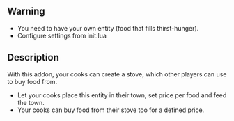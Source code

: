 ## Warning
* You need to have your own entity (food that fills thirst-hunger).
* Configure settings from init.lua


## Description
  With this addon, your cooks can create a stove, which other players can use to buy food from.

  * Let your cooks place this entity in their town, set price per food and feed the town.
  * Your cooks can buy food from their stove too for a defined price.
